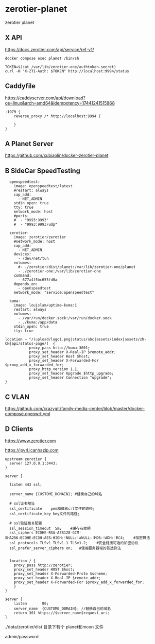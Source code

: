 # zerotier-planet
zerotier planet

## X API
https://docs.zerotier.com/api/service/ref-v1/
```code
docker compose exec planet /bin/sh

TOKEN=$(cat /var/lib/zerotier-one/authtoken.secret)
curl -H "X-ZT1-Auth: $TOKEN" http://localhost:9994/status
```
## Caddyfile
https://caddyserver.com/api/download?os=linux&arch=amd64&idempotency=17441241515868
```code
:1979 {
    reverse_proxy /* http://localhost:9994 {

    }
}
```
## A Planet Server
https://github.com/xubiaolin/docker-zerotier-planet
## B SideCar SpeedTesting
```code
  openspeedtest:
    image: openspeedtest/latest
    #restart: always
    cap_add:
      - NET_ADMIN
    stdin_open: true
    tty: true
    network_mode: host
    #ports:
    #  - "9993:9993"
    #  - "9993:9993/udp"

  zerotier:
    image: zerotier/zerotier
    #network_mode: host
    cap_add:
      - NET_ADMIN
    devices:
      - /dev/net/tun
    volumes:
      #- ./zerotier/dist/planet:/var/lib/zerotier-one/planet
      - ./zerotier-one:/var/lib/zerotier-one
    command:
      - 677a4f5bc655fd0a
    depends_on:
      - openspeedtest
    network_mode: "service:openspeedtest"
```

```code
  kuma:
    image: louislam/uptime-kuma:1
    restart: always
    volumes:
      - /var/run/docker.sock:/var/run/docker.sock
      - ./kuma:/app/data
    stdin_open: true
    tty: true

location ~ ^/(upload/logo1.png|status/abc|assets/index|assets/zh-CN|api/status-page/)  {
           proxy_pass http://kuma:3001;
           proxy_set_header X-Real-IP $remote_addr;
           proxy_set_header Host $host;
           proxy_set_header X-Forwarded-For $proxy_add_x_forwarded_for;
           proxy_http_version 1.1;
           proxy_set_header Upgrade $http_upgrade;
           proxy_set_header Connection "upgrade";
}
```
## C VLAN
https://github.com/crazygit/family-media-center/blob/master/docker-compose.openwrt.yml

## D Clients
https://www.zerotier.com

https://ipv4.icanhazip.com

```code
upstream zerotier {
  server 127.0.0.1:3443;
}

server {

  listen 443 ssl;

  server_name {CUSTOME_DOMAIN}; #替换自己的域名

  # ssl证书地址
  ssl_certificate    pem和或者crt文件的路径;
  ssl_certificate_key key文件的路径;

  # ssl验证相关配置
  ssl_session_timeout  5m;    #缓存有效期
  ssl_ciphers ECDHE-RSA-AES128-GCM-SHA256:ECDHE:ECDH:AES:HIGH:!NULL:!aNULL:!MD5:!ADH:!RC4;    #加密算法
  ssl_protocols TLSv1 TLSv1.1 TLSv1.2;    #安全链接可选的加密协议
  ssl_prefer_server_ciphers on;   #使用服务器端的首选算法


  location / {
    proxy_pass http://zerotier;
    proxy_set_header HOST $host;
    proxy_set_header X-Forwarded-Proto $scheme;
    proxy_set_header X-Real-IP $remote_addr;
    proxy_set_header X-Forwarded-For $proxy_add_x_forwarded_for;
    }
}

server {
    listen       80;
    server_name  {CUSTOME_DOMAIN}; //替换自己的域名
    return 301 https://$server_name$request_uri;
}
```


./data/zerotier/dist 目录下有个 planet和moon 文件

admin/password
